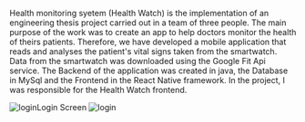 Health monitoring syetem (Health Watch) is the implementation of an engineering thesis project carried out in a team of three people. The main purpose of the work was to create an app to help doctors monitor the health of theirs patients. Therefore, we have developed a mobile application that reads and analyses the patient's vital signs taken from the smartwatch. Data from the smartwatch was downloaded using the Google Fit Api service. The Backend of the application was created in java, the Database in MySql and the Frontend in the React Native framework. In the project, I was responsible for the Health Watch frontend. 



![login](https://user-images.githubusercontent.com/65900710/226182589-66d15530-2347-4a82-8921-0c4fb9723e9d.jpg)Login Screen  ![login](https://user-images.githubusercontent.com/65900710/226182589-66d15530-2347-4a82-8921-0c4fb9723e9d.jpg) 
